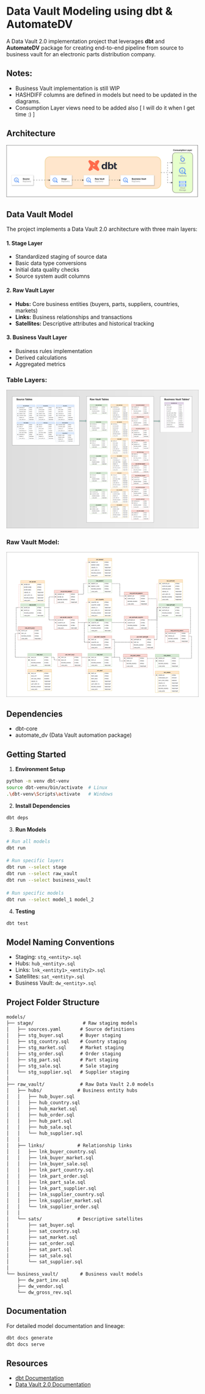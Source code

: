 # Data Vault Modeling using dbt & AutomateDV

A Data Vault 2.0 implementation project that leverages **dbt** and **AutomateDV** package for creating end-to-end pipeline from source to business vault for an electronic parts distribution company.

## Notes:
- Business Vault implementation is still WIP
- HASHDIFF columns are defined in models but need to be updated in the diagrams.
- Consumption Layer views need to be added also [ I will do it when I get time :) ]

## Architecture
![architecture](diagrams/architecture.svg)


## Data Vault Model

The project implements a Data Vault 2.0 architecture with three main layers:

#### 1. Stage Layer
- Standardized staging of source data
- Basic data type conversions
- Initial data quality checks
- Source system audit columns

#### 2. Raw Vault Layer
- **Hubs:** Core business entities (buyers, parts, suppliers, countries, markets)
- **Links:** Business relationships and transactions
- **Satellites:** Descriptive attributes and historical tracking

#### 3. Business Vault Layer
- Business rules implementation
- Derived calculations
- Aggregated metrics

### Table Layers:
![Table_layers](diagrams/table_layers.svg)

### Raw Vault Model:
![Raw_Vault](diagrams/raw_Vault.svg)

## Dependencies

- dbt-core
- automate_dv (Data Vault automation package)

## Getting Started

1. **Environment Setup**
```bash
python -m venv dbt-venv
source dbt-venv/bin/activate  # Linux
.\dbt-venv\Scripts\activate   # Windows
```

2. **Install Dependencies**
```bash
dbt deps
```

3. **Run Models**
```bash
# Run all models
dbt run

# Run specific layers
dbt run --select stage
dbt run --select raw_vault
dbt run --select business_vault

# Run specific models
dbt run --select model_1 model_2
```

4. **Testing**
```bash
dbt test
```

## Model Naming Conventions

- Staging: `stg_<entity>.sql`
- Hubs: `hub_<entity>.sql`
- Links: `lnk_<entity1>_<entity2>.sql`
- Satellites: `sat_<entity>.sql`
- Business Vault: `dw_<entity>.sql`

## Project Folder Structure
```
models/
├── stage/                  # Raw staging models
│   ├── sources.yaml       # Source definitions
│   ├── stg_buyer.sql      # Buyer staging
│   ├── stg_country.sql    # Country staging
│   ├── stg_market.sql     # Market staging
│   ├── stg_order.sql      # Order staging
│   ├── stg_part.sql       # Part staging
│   ├── stg_sale.sql       # Sale staging
│   └── stg_supplier.sql   # Supplier staging
│
├── raw_vault/             # Raw Data Vault 2.0 models
│   ├── hubs/             # Business entity hubs
│   │   ├── hub_buyer.sql
│   │   ├── hub_country.sql
│   │   ├── hub_market.sql
│   │   ├── hub_order.sql
│   │   ├── hub_part.sql
│   │   ├── hub_sale.sql
│   │   └── hub_supplier.sql
│   │
│   ├── links/            # Relationship links
│   │   ├── lnk_buyer_country.sql
│   │   ├── lnk_buyer_market.sql
│   │   ├── lnk_buyer_sale.sql
│   │   ├── lnk_part_country.sql
│   │   ├── lnk_part_order.sql
│   │   ├── lnk_part_sale.sql
│   │   ├── lnk_part_supplier.sql
│   │   ├── lnk_supplier_country.sql
│   │   ├── lnk_supplier_market.sql
│   │   └── lnk_supplier_order.sql
│   │
│   └── sats/             # Descriptive satellites
│       ├── sat_buyer.sql
│       ├── sat_country.sql
│       ├── sat_market.sql
│       ├── sat_order.sql
│       ├── sat_part.sql
│       ├── sat_sale.sql
│       └── sat_supplier.sql
│
└── business_vault/        # Business vault models
    ├── dw_part_inv.sql
    ├── dw_vendor.sql
    └── dw_gross_rev.sql

```

## Documentation

For detailed model documentation and lineage:
```bash
dbt docs generate
dbt docs serve
```

## Resources

- [dbt Documentation](https://docs.getdbt.com)
- [Data Vault 2.0 Documentation](https://www.datavaultalliance.com/)